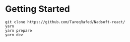 # Getting Started

```
git clone https://github.com/TareqRafed/Nadsoft-react/
yarn
yarn prepare
yarn dev
```

